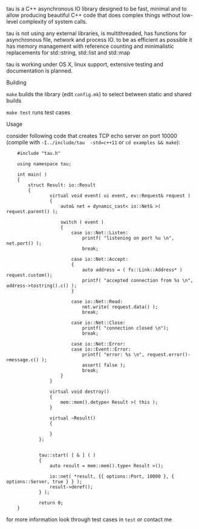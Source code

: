 tau is a C++ asynchronous IO library designed to be fast, minimal and to allow producing beautiful C++ code that does complex things without low-level complexity of system calls.

tau is not using any external libraries, is multithreaded, has functions for asynchronous file, network and process IO. to be as efficient as possible it has memory management with reference counting and minimalistic replacements for std::string, std::list and std::map

tau is working under OS X, linux support, extensive testing and documentation is planned. 

Building

`make` builds the library (edit `config.mk`) to select between static and shared builds
		
`make test` runs test cases		

Usage

consider following code that creates TCP echo server on port 10000 (compile with `-I../include/tau  -std=c++11` or `cd examples && make`):

		#include "tau.h"

		using namespace tau;    

		int main( )
		{
		    struct Result: io::Result
		    {
		            virtual void event( ui event, ev::Request& request )
		            {                
		                auto& net = dynamic_cast< io::Net& >( request.parent() );
                
		                switch ( event )
		                {
		                    case io::Net::Listen:
		                        printf( "listening on port %u \n", net.port() );
		                        break;
                        
		                    case io::Net::Accept:
		                    {
		                        auto address = ( fs::Link::Address* ) request.custom();
		                        printf( "accepted connection from %s \n", address->tostring().c() );
		                    }    
                    
		                    case io::Net::Read:
		                        net.write( request.data() );
		                        break;
                        
		                    case io::Net::Close:
		                        printf( "connection closed \n");
		                        break;    
                        
		                    case io::Net::Error:
		                    case io::Event::Error:
		                        printf( "error: %s \n", request.error()->message.c() );
		                        assert( false );
		                        break;
		                }
		            }
            
		            virtual void destroy()
		            {
		                mem::mem().detype< Result >( this );
		            }
            
		            virtual ~Result()
		            {
                
		            }
		        };
    
       
		        tau::start( [ & ] ( )
		        {
		            auto result = mem::mem().type< Result >();
            
		            io::net( *result, {{ options::Port, 10000 }, { options::Server, true } } );
		            result->deref();
		        } );

		        return 0;
		}

	
for more information look through test cases in `test` or contact me

